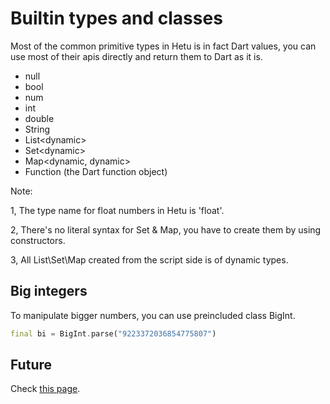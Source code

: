 # Builtin types and classes

Most of the common primitive types in Hetu is in fact Dart values, you can use most of their apis directly and return them to Dart as it is.

- null
- bool
- num
- int
- double
- String
- List\<dynamic\>
- Set\<dynamic\>
- Map\<dynamic, dynamic\>
- Function (the Dart function object)

Note:

1, The type name for float numbers in Hetu is 'float'.

2, There's no literal syntax for Set & Map, you have to create them by using constructors.

3, All List\Set\Map created from the script side is of dynamic types.

## Big integers

To manipulate bigger numbers, you can use preincluded class BigInt.

```dart
final bi = BigInt.parse("9223372036854775807")
```

## Future

Check [this page](../future/readme.md).
